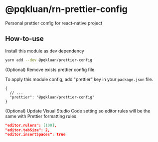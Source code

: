 # @pqkluan/rn-prettier-config

Personal prettier config for react-native project

## How-to-use

Install this module as dev dependency

```bash
yarn add --dev @pqkluan/prettier-config
```

(Optional) Remove exists prettier config file.

To apply this module config, add "prettier" key in your `package.json` file.

```
{
  // ...
  "prettier": "@pqkluan/prettier-config"
}
```

(Optional) Update Visual Studio Code setting so editor rules will be the same with Prettier formatting rules

```json
"editor.rulers": [100],
"editor.tabSize": 2,
"editor.insertSpaces": true
```